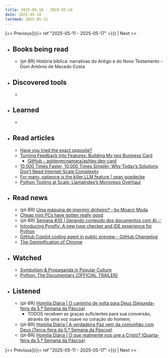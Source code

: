 ```yaml
---
title: 2025-05-18 - 2025-05-24
date: 2025-05-18
lastmod: 2025-05-22
---
```


[<< Previous]({{< ref "2025-05-11 - 2025-05-17" >}}) | Next >>

- ## Books being read
  - (pt-BR) História bíblica: narrativas do Antigo e do Novo Testamento - Dom
    Antônio de Macedo Costa

- ## Discovered tools
  -

- ## Learned
  -

- ## Read articles
  - [Have you tried the exact opposite?](https://world.hey.com/dhh/have-you-tried-the-exact-opposite-1d55b7b5)
  - [Turning Feedback Into Features: Building My npx Business Card](https://ashley.dev/posts/turning-feedback-into-features)
    - [GitHub - ashleymcnamara/ashley.dev-card](https://github.com/ashleymcnamara/ashley.dev-card)
  - [10,000 Times Faster, 10,000 Times Simpler: Why Today’s Solutions Don’t Need Internet-Scale Complexity](https://tailscale.com/blog/10000-times-faster)
  - [For many, patience is the killer LLM feature | sean goedecke](https://www.seangoedecke.com/patience-too-cheap-to-meter)
  - [Python Tooling at Scale: LlamaIndex’s Monorepo Overhaul](https://www.llamaindex.ai/blog/python-tooling-at-scale-llamaindex-s-monorepo-overhaul)

- ## Read news
  - (pt-BR) [Uma máquina de imprimir dinheiro? - by Moacir Moda](https://moacirmoda.substack.com/p/uma-maquina-de-imprimir-dinheiro)
  - [Cheap mini PCs have gotten really good](https://world.hey.com/dhh/cheap-mini-pcs-have-gotten-really-good-c70ab40f)
  - (pt-BR) [Semana #35 | Gerando conteúdo dos documentos com AI ✅](https://mabreu.substack.com/p/semana-35-gerando-conteudo-dos-documentos)
  - [Introducing Pyrefly: A new type checker and IDE experience for Python](https://engineering.fb.com/2025/05/15/developer-tools/introducing-pyrefly-a-new-type-checker-and-ide-experience-for-python/)
  - [GitHub Copilot coding agent in public preview - GitHub Changelog](https://github.blog/changelog/2025-05-19-github-copilot-coding-agent-in-public-preview)
  - [The Geminification of Chrome](https://spyglass.org/chrome-gemini)

- ## Watched
  - [Symbolism & Propaganda in Popular Culture](https://www.youtube.com/watch?v=soh-3jiHq4s)
  - [Python: The Documentary [OFFICIAL TRAILER]](https://www.youtube.com/watch?v=pqBqdNIPrbo)

- ## Listened
  - (pt-BR) [Homilia Diária | O caminho de volta para Deus (Segunda-feira da 5.ª Semana da Páscoa)](https://www.youtube.com/watch?v=M3oVD7CSedw)
    - TODOS recebem as graças suficientes para sua conversão, através de uma
      voz suave no coração do homem;
  - (pt-BR) [Homilia Diária | A verdadeira Paz vem da comunhão com Deus (Terça-feira da 5.ª Semana da Páscoa)](https://www.youtube.com/watch?v=M4j2d4LBvc8)
  - (pt-BR) [Homilia Diária | O que realmente nos une a Cristo? (Quarta-feira da 5.ª Semana da Páscoa)](https://www.youtube.com/watch?v=f1VVnorrj1w)

[<< Previous]({{< ref "2025-05-11 - 2025-05-17" >}}) | Next >>
